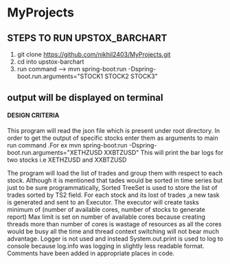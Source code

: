 # MyProjects


## STEPS TO RUN UPSTOX_BARCHART
1. git clone https://github.com/nikhil2403/MyProjects.git
2. cd into upstox-barchart
3. run command -->   mvn spring-boot:run -Dspring-boot.run.arguments="STOCK1 STOCK2 STOCK3"
## output will be displayed on terminal


#### DESIGN CRITERIA #########
This program will read the json file which is present under root directory.
In order to get the output of specific stocks enter them as arguments to main run command .For ex
mvn spring-boot:run -Dspring-boot.run.arguments="XETHZUSD XXBTZUSD"
This will print the bar logs for two stocks i.e XETHZUSD and XXBTZUSD

The program will load the list of  trades and group them with respect to each stock.
Although it is mentioned that tades would be sorted in time series but just to be sure programmatically,
Sorted TreeSet is used to store the list of trades sorted by TS2 field.
For each stock and its lost of trades ,a new task is generated and sent to an Executor.
The executor will create tasks  minimum of (number of available cores, number of stocks to generate report)
Max limit is set on number of available cores because creating threads more than number of cores is wastage of resources as all the cores would be busy all the time and thread context switching will not bear much advantage.
Logger is not used and instead System.out.print is used to log to console because log.info was logging in slightly less readable format.
Comments have been added in appropriate places in code.
